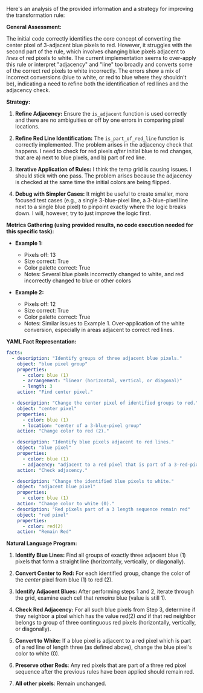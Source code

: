 Here's an analysis of the provided information and a strategy for improving the transformation rule:

**General Assessment:**

The initial code correctly identifies the core concept of converting the center pixel of 3-adjacent blue pixels to red. However, it struggles with the second part of the rule, which involves changing blue pixels adjacent to *lines* of red pixels to white. The current implementation seems to over-apply this rule or interpret "adjacency" and "line" too broadly and converts some of the correct red pixels to white incorrectly. The errors show a mix of incorrect conversions (blue to white, or red to blue where they shouldn't be), indicating a need to refine both the identification of red lines and the adjacency check.

**Strategy:**

1. **Refine Adjacency:** Ensure the `is_adjacent` function is used correctly and there are no ambiguities or off by one errors in comparing pixel locations.

2. **Refine Red Line Identification:** The `is_part_of_red_line` function is correctly implemented. The problem arises in the adjacency check that happens. I need to check for red pixels *after* initial blue to red changes, that are a) next to blue pixels, and b) part of red line.

3. **Iterative Application of Rules:** I think the temp grid is causing issues. I should stick with one pass. The problem arises because the adjacency is checked at the same time the initial colors are being flipped.

4. **Debug with Simpler Cases:** It might be useful to create smaller, more focused test cases (e.g., a single 3-blue-pixel line, a 3-blue-pixel line next to a single blue pixel) to pinpoint exactly where the logic breaks down. I will, however, try to just improve the logic first.

**Metrics Gathering (using provided results, no code execution needed for this specific task):**

*   **Example 1:**
    *   Pixels off: 13
    *   Size correct: True
    *   Color palette correct: True
    *   Notes: Several blue pixels incorrectly changed to white, and red incorrectly changed to blue or other colors

*   **Example 2:**
    *   Pixels off: 12
    *   Size correct: True
    *   Color palette correct: True
    *    Notes: Similar issues to Example 1. Over-application of the white conversion, especially in areas adjacent to correct red lines.

**YAML Fact Representation:**


```yaml
facts:
  - description: "Identify groups of three adjacent blue pixels."
    object: "blue pixel group"
    properties:
      - color: blue (1)
      - arrangement: "linear (horizontal, vertical, or diagonal)"
      - length: 3
    action: "Find center pixel."

  - description: "Change the center pixel of identified groups to red."
    object: "center pixel"
    properties:
      - color: blue (1)
      - location: "center of a 3-blue-pixel group"
    action: "Change color to red (2)."

  - description: "Identify blue pixels adjacent to red lines."
    object: "blue pixel"
    properties:
      - color: blue (1)
      - adjacency: "adjacent to a red pixel that is part of a 3-red-pixel line"
    action: "Check adjacency."

  - description: "Change the identified blue pixels to white."
    object: "adjacent blue pixel"
    properties:
      - color: blue (1)
    action: "Change color to white (0)."
  - description: "Red pixels part of a 3 length sequence remain red"
    object: "red pixel"
    properties:
      - color: red(2)
    action: "Remain Red"
```


**Natural Language Program:**

1.  **Identify Blue Lines:** Find all groups of exactly three adjacent blue (1) pixels that form a straight line (horizontally, vertically, or diagonally).

2.  **Convert Center to Red:** For each identified group, change the color of the *center* pixel from blue (1) to red (2).

3.  **Identify Adjacent Blues:** After performing steps 1 and 2, iterate through the grid, examine each cell that *remains* blue (value is still 1).

4. **Check Red Adjacency:** For all such blue pixels from Step 3, determine if they neighbor a pixel which has the value red(2) *and* if that red neighbor belongs to group of three continguous red pixels (horizontally, vertically, or diagonally).

5.  **Convert to White:** If a blue pixel is adjacent to a red pixel which is part of a red line of length three (as defined above), change the blue pixel's color to white (0).

6.  **Preserve other Reds**: Any red pixels that are part of a three red pixel sequence after the previous rules have been applied should remain red.

7. **All other pixels**: Remain unchanged.
